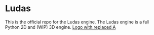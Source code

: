 # Ludas
This is the official repo for the Ludas engine. The Ludas engine is a full Python 2D and (WIP) 3D engine.
[Logo with replaced A](image-source "images/Ludas-replacedA.png")
